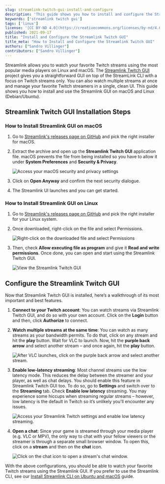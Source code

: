 ```yaml
---
slug: streamlink-twitch-gui-install-and-configure
description: 'This guide shows you how to install and configure the Streamlink Twitch GUI on macOS and Linux distributions.'
keywords: ['streamlink twitch gui']
tags: ['linux']
license: '[CC BY-ND 4.0](https://creativecommons.org/licenses/by-nd/4.0)'
published: 2021-09-17
title: "Install and Configure the Streamlink Twitch GUI"
title_meta: "How to Install and Configure the Streamlink Twitch GUI"
authors: ["Sandro Villinger"]
contributors: ["Sandro Villinger"]
---
```

Streamlink allows you to watch your favorite Twitch streams using the most popular media players on Linux and macOS. The [Streamlink Twitch GUI](https://streamlink.github.io/streamlink-twitch-gui/) project gives you a straightforward GUI on top of the StreamLink CLI with a focus on Twitch streams only. You can also watch multiple streams at once and manage your favorite Twitch streamers in a single, clean UI. This guide shows you how to install and use the Streamlink GUI on macOS and Linux (Debian/Ubuntu).

## Streamlink Twitch GUI Installation Steps

### How to Install Streamlink GUI on macOS

1. Go to [Streamlink's releases page on GitHub](https://github.com/streamlink/streamlink-twitch-gui/releases) and pick the right installer for macOS.

1. Extract the archive and open up the **Streamlink Twitch GUI** application file. macOS prevents the file from being installed so you have to allow it under **System Preferences** and **Security & Privacy**.

    ![Access your macOS security and privacy settings](macos-security-privacy-preferences.png)

1. Click on **Open Anyway** and confirm the next security dialogue.

1. The Streamlink UI launches and you can get started.

### How to Install Streamlink GUI on Linux

1. Go to [Streamlink's releases page on GitHub](https://github.com/streamlink/streamlink-twitch-gui/releases) and pick the right installer for your Linux system.

1. Once downloaded, right-click on the file and select Permissions.

    ![Right-click on the downloaded file and select Permissions](open-permissions-dialog-window.png)

1. Then, check **Allow executing file as program** and give it **Read and write permissions**. Once done, you can open and start using the Streamlink Twitch GUI.

    ![View the Streamlink Twitch GUI](streamlink-twitch-gui.png)

## Configure the Streamlink Twitch GUI

Now that Streamlink Twitch GUI is installed, here’s a walkthrough of its most important and best features.

1. **Connect to your Twitch account**: You can watch streams via Streamlink Twitch GUI, and do so with your own account. Click on the **Login** button and then, click **Authorize** to connect.

1. **Watch multiple streams at the same time**: You can watch as many streams as your bandwidth permits. To do that, click on any stream and hit the **play** button. Wait for VLC to launch. Now, hit the **purple back arrow** and select another stream – and once again, hit the **play** button.

    ![After VLC launches, click on the purple back arrow and select another stream.](watch-multiple-twitch-streams.png)

1. **Enable low-latency streaming**: Most channel streams use the low latency mode. This reduces the delay between the streamer and your player, as well as chat delays. You should enable this feature in Streamlink Twitch GUI too. To do so, go to **Settings** and switch over to the **Streaming** tab. Check **Enable low latency** streaming. You may experience some hiccups when streaming regular streams – however, low latency is the default in Twitch so it’s unlikely you'll encounter any issues.

    ![Access your Streamlink Twitch settings and enable low latency streaming.](enable-low-latency-settings.png)

1. **Open a chat**: Since your game is streamed through your media player (e.g. VLC or MPV), the only way to chat with your fellow viewers or the streamer is through a separate small browser window. To open this, click on a **stream** and then on the **chat** icon.

    ![Click on the chat icon to open a stream's chat window.](open-a-stream-chat.png)

With the above configurations, you should be able to watch your favorite Twitch streams using the Streamlink GUI. If you prefer to use the Streamlink CLI, see our [Install Streamlink CLI on Ubuntu and macOS](/docs/guides/how-to-install-streamlink-cli-on-ubuntu-macos/) guide.
